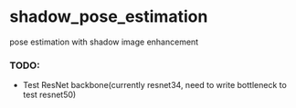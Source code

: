 # shadow_pose_estimation
pose estimation with shadow image enhancement
### TODO:
- Test ResNet backbone(currently resnet34, need to write bottleneck to test resnet50)
